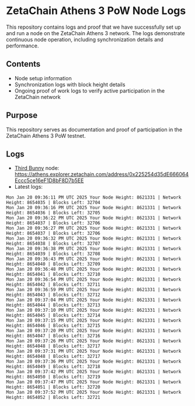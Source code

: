 # ZetaChain Athens 3 PoW Node Logs
This repository contains logs and proof that we have successfully set up and run a node on the ZetaChain Athens 3 network. The logs demonstrate continuous node operation, including synchronization details and performance.

## Contents
- Node setup information
- Synchronization logs with block height details
- Ongoing proof of work logs to verify active participation in the ZetaChain network

## Purpose
This repository serves as documentation and proof of participation in the ZetaChain Athens 3 PoW testnet.

## Logs

- [Third Bunny](https://thirdbunny.xyz/) node: https://athens.explorer.zetachain.com/address/0x225254d35dE666064Eccc5ce16eF1D8bF8D7b5EE
- Latest logs:
```
Mon Jan 20 09:36:11 PM UTC 2025 Your Node Height: 8621331 | Network Height: 8654035 | Blocks Left: 32704
Mon Jan 20 09:36:16 PM UTC 2025 Your Node Height: 8621331 | Network Height: 8654036 | Blocks Left: 32705
Mon Jan 20 09:36:22 PM UTC 2025 Your Node Height: 8621331 | Network Height: 8654037 | Blocks Left: 32706
Mon Jan 20 09:36:27 PM UTC 2025 Your Node Height: 8621331 | Network Height: 8654037 | Blocks Left: 32706
Mon Jan 20 09:36:32 PM UTC 2025 Your Node Height: 8621331 | Network Height: 8654038 | Blocks Left: 32707
Mon Jan 20 09:36:38 PM UTC 2025 Your Node Height: 8621331 | Network Height: 8654039 | Blocks Left: 32708
Mon Jan 20 09:36:43 PM UTC 2025 Your Node Height: 8621331 | Network Height: 8654040 | Blocks Left: 32709
Mon Jan 20 09:36:48 PM UTC 2025 Your Node Height: 8621331 | Network Height: 8654041 | Blocks Left: 32710
Mon Jan 20 09:36:54 PM UTC 2025 Your Node Height: 8621331 | Network Height: 8654042 | Blocks Left: 32711
Mon Jan 20 09:36:59 PM UTC 2025 Your Node Height: 8621331 | Network Height: 8654043 | Blocks Left: 32712
Mon Jan 20 09:37:04 PM UTC 2025 Your Node Height: 8621331 | Network Height: 8654044 | Blocks Left: 32713
Mon Jan 20 09:37:10 PM UTC 2025 Your Node Height: 8621331 | Network Height: 8654045 | Blocks Left: 32714
Mon Jan 20 09:37:15 PM UTC 2025 Your Node Height: 8621331 | Network Height: 8654046 | Blocks Left: 32715
Mon Jan 20 09:37:20 PM UTC 2025 Your Node Height: 8621331 | Network Height: 8654047 | Blocks Left: 32716
Mon Jan 20 09:37:26 PM UTC 2025 Your Node Height: 8621331 | Network Height: 8654048 | Blocks Left: 32717
Mon Jan 20 09:37:31 PM UTC 2025 Your Node Height: 8621331 | Network Height: 8654048 | Blocks Left: 32717
Mon Jan 20 09:37:36 PM UTC 2025 Your Node Height: 8621331 | Network Height: 8654049 | Blocks Left: 32718
Mon Jan 20 09:37:42 PM UTC 2025 Your Node Height: 8621331 | Network Height: 8654050 | Blocks Left: 32719
Mon Jan 20 09:37:47 PM UTC 2025 Your Node Height: 8621331 | Network Height: 8654051 | Blocks Left: 32720
Mon Jan 20 09:37:52 PM UTC 2025 Your Node Height: 8621331 | Network Height: 8654052 | Blocks Left: 32721
```
